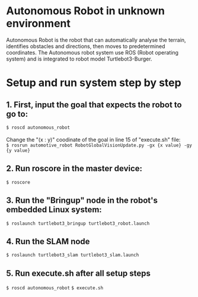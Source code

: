 # Autonomous Robot in unknown environment
Autonomous Robot is the robot that can automatically analyse the terrain, identifies obstacles and directions, then moves to predetermined coordinates.
The Autonomous robot system use ROS (Robot operating system) and is integrated to robot model Turtlebot3-Burger.
# Setup and run system step by step
## 1. First, input the goal that expects the robot to go to:
```$ roscd autonomous_robot```\
\
Change the "(x : y)" coodinate of the goal in line 15 of "execute.sh" file:\
```$ rosrun automotive_robot RobotGlobalVisionUpdate.py -gx {x value} -gy {y value}```
## 2. Run roscore in the master device:
```$ roscore```
## 3. Run the "Bringup" node in the robot's embedded Linux system:
```$ roslaunch turtlebot3_bringup turtlebot3_robot.launch```
## 4. Run the SLAM node
```$ roslaunch turtlebot3_slam turtlebot3_slam.launch```
## 5. Run execute.sh after all setup steps
```$ roscd autonomous_robot```
```$ execute.sh```
